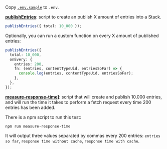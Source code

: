 Copy [`.env.sample`](./.env.sample) to `.env`.

**[publishEntries](./src/publish-entries.ts)**: script to create an publish X amount of entries into a Stack.

```ts
publishEntries({ total: 10_000 });
```

Optionally, you can run a custom function on every X amount of published entries:

```ts
publishEntries({
  total: 10_000,
  onEvery: {
    entries: 200,
    fn: (entries, contentTypeUid, entriesSoFar) => {
      console.log(entries, contentTypeUid, entriesSoFar);
    },
  },
});
```

**[measure-response-time](./src/measure-response-time.tsx)]**: script that will create and publish 10.000 entries, and will run the time it takes to perform a fetch request every time 200 entries has been added.

There is a npm script to run this test:

```
npm run measure-response-time
```

It will output three values separated by commas every 200 entries: `entries so far`, `response time without cache`, `response time with cache`.
